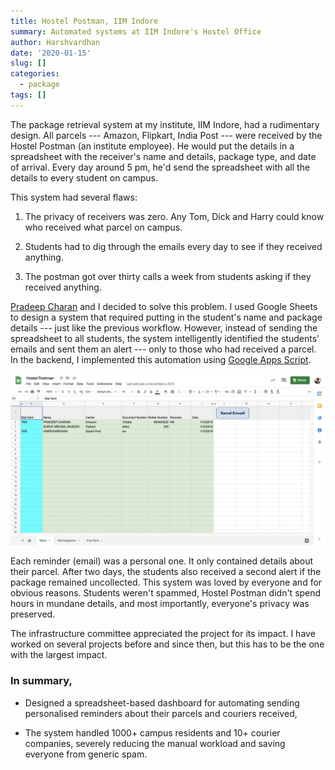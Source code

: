 ```yaml
---
title: Hostel Postman, IIM Indore
summary: Automated systems at IIM Indore's Hostel Office
author: Harshvardhan
date: '2020-01-15'
slug: []
categories:
  - package
tags: []
---
```


The package retrieval system at my institute, IIM Indore, had a rudimentary design. All parcels --- Amazon, Flipkart, India Post --- were received by the Hostel Postman (an institute employee). He would put the details in a spreadsheet with the receiver's name and details, package type, and date of arrival. Every day around 5 pm, he'd send the spreadsheet with all the details to every student on campus.

This system had several flaws:

1.  The privacy of receivers was zero. Any Tom, Dick and Harry could know who received what parcel on campus.

2.  Students had to dig through the emails every day to see if they received anything.

3.  The postman got over thirty calls a week from students asking if they received anything.

[Pradeep Charan](https://www.linkedin.com/in/pradeep-charan/?originalSubdomain=in) and I decided to solve this problem. I used Google Sheets to design a system that required putting in the student's name and package details --- just like the previous workflow. However, instead of sending the spreadsheet to all students, the system intelligently identified the students' emails and sent them an alert --- only to those who had received a parcel. In the backend, I implemented this automation using [Google Apps Script](https://www.google.com/script/start/).

![](images/Screen%20Shot%202022-03-16%20at%2011.28.05%20AM.png)

Each reminder (email) was a personal one. It only contained details about their parcel. After two days, the students also received a second alert if the package remained uncollected. This system was loved by everyone and for obvious reasons. Students weren't spammed, Hostel Postman didn't spend hours in mundane details, and most importantly, everyone's privacy was preserved.

The infrastructure committee appreciated the project for its impact. I have worked on several projects before and since then, but this has to be the one with the largest impact.

### In summary,

-   Designed a spreadsheet-based dashboard for automating sending personalised reminders about their parcels and couriers received,

-   The system handled 1000+ campus residents and 10+ courier companies, severely reducing the manual workload and saving everyone from generic spam.
